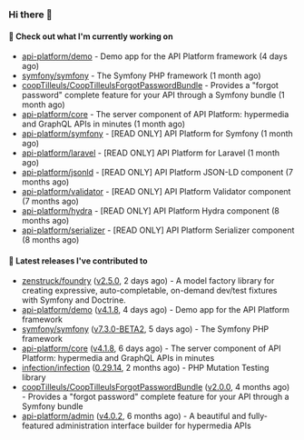 ### Hi there 👋

#### 👷 Check out what I'm currently working on

- [api-platform/demo](https://github.com/api-platform/demo) - Demo app for the API Platform framework (4 days ago)
- [symfony/symfony](https://github.com/symfony/symfony) - The Symfony PHP framework (1 month ago)
- [coopTilleuls/CoopTilleulsForgotPasswordBundle](https://github.com/coopTilleuls/CoopTilleulsForgotPasswordBundle) - Provides a &#34;forgot password&#34; complete feature for your API through a Symfony bundle (1 month ago)
- [api-platform/core](https://github.com/api-platform/core) - The server component of API Platform: hypermedia and GraphQL APIs in minutes (1 month ago)
- [api-platform/symfony](https://github.com/api-platform/symfony) - [READ ONLY] API Platform for Symfony (1 month ago)
- [api-platform/laravel](https://github.com/api-platform/laravel) - [READ ONLY] API Platform for Laravel (1 month ago)
- [api-platform/jsonld](https://github.com/api-platform/jsonld) - [READ ONLY] API Platform JSON-LD component (7 months ago)
- [api-platform/validator](https://github.com/api-platform/validator) - [READ ONLY] API Platform Validator component (7 months ago)
- [api-platform/hydra](https://github.com/api-platform/hydra) - [READ ONLY] API Platform Hydra component (8 months ago)
- [api-platform/serializer](https://github.com/api-platform/serializer) - [READ ONLY] API Platform Serializer component (8 months ago)

#### 🔭 Latest releases I've contributed to

- [zenstruck/foundry](https://github.com/zenstruck/foundry) ([v2.5.0](https://github.com/zenstruck/foundry/releases/tag/v2.5.0), 2 days ago) - A model factory library for creating expressive, auto-completable, on-demand dev/test fixtures with Symfony and Doctrine.
- [api-platform/demo](https://github.com/api-platform/demo) ([v4.1.8](https://github.com/api-platform/demo/releases/tag/v4.1.8), 4 days ago) - Demo app for the API Platform framework
- [symfony/symfony](https://github.com/symfony/symfony) ([v7.3.0-BETA2](https://github.com/symfony/symfony/releases/tag/v7.3.0-BETA2), 5 days ago) - The Symfony PHP framework
- [api-platform/core](https://github.com/api-platform/core) ([v4.1.8](https://github.com/api-platform/core/releases/tag/v4.1.8), 6 days ago) - The server component of API Platform: hypermedia and GraphQL APIs in minutes
- [infection/infection](https://github.com/infection/infection) ([0.29.14](https://github.com/infection/infection/releases/tag/0.29.14), 2 months ago) - PHP Mutation Testing library
- [coopTilleuls/CoopTilleulsForgotPasswordBundle](https://github.com/coopTilleuls/CoopTilleulsForgotPasswordBundle) ([v2.0.0](https://github.com/coopTilleuls/CoopTilleulsForgotPasswordBundle/releases/tag/v2.0.0), 4 months ago) - Provides a &#34;forgot password&#34; complete feature for your API through a Symfony bundle
- [api-platform/admin](https://github.com/api-platform/admin) ([v4.0.2](https://github.com/api-platform/admin/releases/tag/v4.0.2), 6 months ago) - A beautiful and fully-featured administration interface builder for hypermedia APIs

